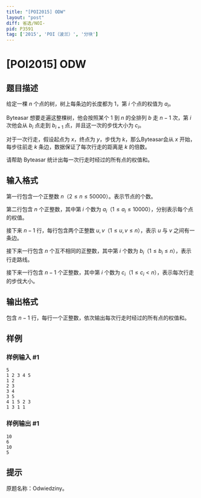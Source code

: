 ```yaml
---
title: "[POI2015] ODW"
layout: "post"
diff: 省选/NOI-
pid: P3591
tag: ['2015', 'POI（波兰）', '分块']
---
```

# [POI2015] ODW
## 题目描述

给定一棵 $n$ 个点的树，树上每条边的长度都为 $1$，第 $i$ 个点的权值为 $a_i$。 

Byteasar 想要走遍这整棵树，他会按照某个 $1$ 到 $n$ 的全排列 $b$ 走 $n-1$ 次，第 $i$ 次他会从 $b_i$ 点走到 $b_{i + 1}$ 点，并且这一次的步伐大小为 $c_i$。 

对于一次行走，假设起点为 $x$，终点为 $y$，步伐为 $k$，那么Byteasar会从 $x$ 开始，每步往前走 $k$ 条边，数据保证了每次行走的距离是 $k$ 的倍数。 

请帮助 Byteasar 统计出每一次行走时经过的所有点的权值和。
## 输入格式

第一行包含一个正整数 $n$（$2 \le n \le 50000$）。表示节点的个数。 

第二行包含 $n$ 个正整数，其中第 $i$ 个数为 $a_i$（$1 \le a_i \le 10000$），分别表示每个点的权值。 

接下来 $n-1$ 行，每行包含两个正整数 $u,v$（$1 \le u,v \le n$），表示 $u$ 与 $v$ 之间有一条边。 

接下来一行包含 $n$ 个互不相同的正整数，其中第 $i$ 个数为 $b_i$（$1 \le b_i \le n$），表示行走路线。 

接下来一行包含 $n-1$ 个正整数，其中第 $i$ 个数为 $c_i$（$1 \le c_i < n$），表示每次行走的步伐大小。 
## 输出格式

包含 $n-1$ 行，每行一个正整数，依次输出每次行走时经过的所有点的权值和。
## 样例

### 样例输入 #1
```
5
1 2 3 4 5
1 2
2 3
3 4
3 5
4 1 5 2 3
1 3 1 1

```
### 样例输出 #1
```
10
6
10
5

```
## 提示

原题名称：Odwiedziny。
